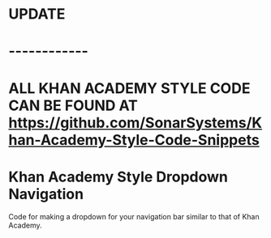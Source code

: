 # UPDATE
# ------------
# ALL KHAN ACADEMY STYLE CODE CAN BE FOUND AT <a href="https://github.com/SonarSystems/Khan-Academy-Style-Code-Snippets">https://github.com/SonarSystems/Khan-Academy-Style-Code-Snippets</a>


# Khan Academy Style Dropdown Navigation

<p>
  Code for making a dropdown for your navigation bar similar to that of Khan Academy.
</p>
